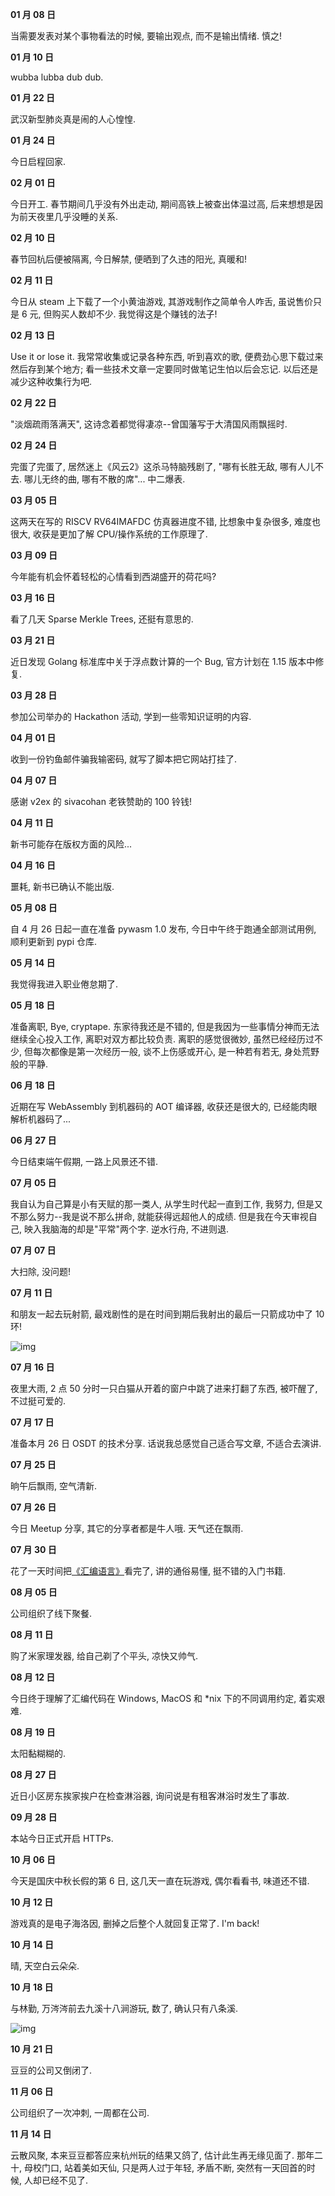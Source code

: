 **01 月 08 日**

当需要发表对某个事物看法的时候, 要输出观点, 而不是输出情绪. 慎之!

**01 月 10 日**

wubba lubba dub dub.

**01 月 22 日**

武汉新型肺炎真是闹的人心惶惶.

**01 月 24 日**

今日启程回家.

**02 月 01 日**

今日开工. 春节期间几乎没有外出走动, 期间高铁上被查出体温过高, 后来想想是因为前天夜里几乎没睡的关系.

**02 月 10 日**

春节回杭后便被隔离, 今日解禁, 便晒到了久违的阳光, 真暖和!

**02 月 11 日**

今日从 steam 上下载了一个小黄油游戏, 其游戏制作之简单令人咋舌, 虽说售价只是 6 元, 但购买人数却不少. 我觉得这是个赚钱的法子!

**02 月 13 日**

Use it or lose it. 我常常收集或记录各种东西, 听到喜欢的歌, 便费劲心思下载过来然后存到某个地方; 看一些技术文章一定要同时做笔记生怕以后会忘记. 以后还是减少这种收集行为吧.

**02 月 22 日**

"淡烟疏雨落满天", 这诗念着都觉得凄凉--曾国藩写于大清国风雨飘摇时.

**02 月 24 日**

完蛋了完蛋了, 居然迷上《风云2》这杀马特脑残剧了, "哪有长胜无敌, 哪有人儿不去. 哪儿无终的曲, 哪有不散的席"... 中二爆表.

**03 月 05 日**

这两天在写的 RISCV RV64IMAFDC 仿真器进度不错, 比想象中复杂很多, 难度也很大, 收获是更加了解 CPU/操作系统的工作原理了.

**03 月 09 日**

今年能有机会怀着轻松的心情看到西湖盛开的荷花吗?

**03 月 16 日**

看了几天 Sparse Merkle Trees, 还挺有意思的.

**03 月 21 日**

近日发现 Golang 标准库中关于浮点数计算的一个 Bug, 官方计划在 1.15 版本中修复.

**03 月 28 日**

参加公司举办的 Hackathon 活动, 学到一些零知识证明的内容.

**04 月 01 日**

收到一份钓鱼邮件骗我输密码, 就写了脚本把它网站打挂了.

**04 月 07 日**

感谢 v2ex 的 sivacohan 老铁赞助的 100 铃钱!

**04 月 11 日**

新书可能存在版权方面的风险...

**04 月 16 日**

噩耗, 新书已确认不能出版.

**05 月 08 日**

自 4 月 26 日起一直在准备 pywasm 1.0 发布, 今日中午终于跑通全部测试用例, 顺利更新到 pypi 仓库.

**05 月 14 日**

我觉得我进入职业倦怠期了.

**05 月 18 日**

准备离职, Bye, cryptape. 东家待我还是不错的, 但是我因为一些事情分神而无法继续全心投入工作, 离职对双方都比较负责. 离职的感觉很微妙, 虽然已经经历过不少, 但每次都像是第一次经历一般, 谈不上伤感或开心, 是一种若有若无, 身处荒野般的平静.

**06 月 18 日**

近期在写 WebAssembly 到机器码的 AOT 编译器, 收获还是很大的, 已经能肉眼解析机器码了...

**06 月 27 日**

今日结束端午假期, 一路上风景还不错.

**07 月 05 日**

我自认为自己算是小有天赋的那一类人, 从学生时代起一直到工作, 我努力, 但是又不那么努力--我是说不那么拼命, 就能获得远超他人的成绩. 但是我在今天审视自己, 映入我脑海的却是"平常"两个字. 逆水行舟, 不进则退.

**07 月 07 日**

大扫除, 没问题!

**07 月 11 日**

和朋友一起去玩射箭, 最戏剧性的是在时间到期后我射出的最后一只箭成功中了 10 环!

![img](/img/diary/2020/shooting.png)

**07 月 16 日**

夜里大雨, 2 点 50 分时一只白猫从开着的窗户中跳了进来打翻了东西, 被吓醒了, 不过挺可爱的.

**07 月 17 日**

准备本月 26 日 OSDT 的技术分享. 话说我总感觉自己适合写文章, 不适合去演讲.

**07 月 25 日**

晌午后飘雨, 空气清新.

**07 月 26 日**

今日 Meetup 分享, 其它的分享者都是牛人哦. 天气还在飘雨.

**07 月 30 日**

花了一天时间把[《汇编语言》](https://book.douban.com/subject/3037562/)看完了, 讲的通俗易懂, 挺不错的入门书籍.

**08 月 05 日**

公司组织了线下聚餐.

**08 月 11 日**

购了米家理发器, 给自己剃了个平头, 凉快又帅气.

**08 月 12 日**

今日终于理解了汇编代码在 Windows, MacOS 和 \*nix 下的不同调用约定, 着实艰难.

**08 月 19 日**

太阳黏糊糊的.

**08 月 27 日**

近日小区房东挨家挨户在检查淋浴器, 询问说是有租客淋浴时发生了事故.

**09 月 28 日**

本站今日正式开启 HTTPs.

**10 月 06 日**

今天是国庆中秋长假的第 6 日, 这几天一直在玩游戏, 偶尔看看书, 味道还不错.

**10 月 12 日**

游戏真的是电子海洛因, 删掉之后整个人就回复正常了. I'm back!

**10 月 14 日**

晴, 天空白云朵朵.

**10 月 18 日**

与林勤, 万涔涔前去九溪十八涧游玩, 数了, 确认只有八条溪.

![img](/img/diary/2020/jiuxi.jpg)

**10 月 21 日**

豆豆的公司又倒闭了.

**11 月 06 日**

公司组织了一次冲刺, 一周都在公司.

**11 月 14 日**

云散风聚, 本来豆豆都答应来杭州玩的结果又鸽了, 估计此生再无缘见面了. 那年二十, 母校门口, 站着美如天仙, 只是两人过于年轻, 矛盾不断, 突然有一天回首的时候, 人却已经不见了.

